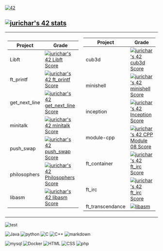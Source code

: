 #

[![42](https://badgen.net/badge/Born2Code/jurichar/orange?cache=86400&icon=https://meta.intra.42.fr/assets/42_logo-7dfc9110a5319a308863b96bda33cea995046d1731cebb735e41b16255106c12.svg)](https://profile.intra.42.fr/users/jurichar)

[![jurichar's 42 stats](https://badge42.vercel.app/api/v2/cl59aitlt004009lbtt6nrcuq/stats?cursusId=21&coalitionId=47)](https://github.com/JaeSeoKim/badge42)
---

<table>
<tr><td>

| Project       | Grade                                                                                                                                           |
| ------------- | ----------------------------------------------------------------------------------------------------------------------------------------------- |
| Libft         | [![jurichar's 42 Libft Score](https://badge42.vercel.app/api/v2/cl59aitlt004009lbtt6nrcuq/project/2037919)](https://github.com/JaeSeoKim/badge42)                              |
| ft_printf     | [![jurichar's 42 ft_printf Score](https://badge42.vercel.app/api/v2/cl59aitlt004009lbtt6nrcuq/project/2038224)](https://github.com/JaeSeoKim/badge42)          |
| get_next_line | [![jurichar's 42 get_next_line Score](https://badge42.vercel.app/api/v2/cl59aitlt004009lbtt6nrcuq/project/2038223)](https://github.com/JaeSeoKim/badge42)        |
| minitalk      | [![jurichar's 42 minitalk Score](https://badge42.vercel.app/api/v2/cl59aitlt004009lbtt6nrcuq/project/2198132)](https://github.com/JaeSeoKim/badge42)                      |
| push_swap     | [![jurichar's 42 push_swap Score](https://badge42.vercel.app/api/v2/cl59aitlt004009lbtt6nrcuq/project/2117602)](https://github.com/JaeSeoKim/badge42)                   |
| philosophers  | [![jurichar's 42 Philosophers Score](https://badge42.vercel.app/api/v2/cl59aitlt004009lbtt6nrcuq/project/2315387)](https://github.com/JaeSeoKim/badge42) |
| libasm        | [![jurichar's 42 libasm Score](https://badge42.vercel.app/api/v2/cl59aitlt004009lbtt6nrcuq/project/2106800)](https://github.com/JaeSeoKim/badge42)                                     |

</td><td>

| Project          | Grade                                                                                                                                      |
| ---------------- | ------------------------------------------------------------------------------------------------------------------------------------------ |
| cub3d            | [![jurichar's 42 cub3d Score](https://badge42.vercel.app/api/v2/cl59aitlt004009lbtt6nrcuq/project/2071445)](https://github.com/JaeSeoKim/badge42)                    |
| minishell        | [![jurichar's 42 minishell Score](https://badge42.vercel.app/api/v2/cl59aitlt004009lbtt6nrcuq/project/2124908)](https://github.com/JaeSeoKim/badge42)                      |
| inception        | [![jurichar's 42 Inception Score](https://badge42.vercel.app/api/v2/cl59aitlt004009lbtt6nrcuq/project/2172856)](https://github.com/JaeSeoKim/badge42)                       |
| module-cpp       | [![jurichar's 42 CPP Module 08 Score](https://badge42.vercel.app/api/v2/cl59aitlt004009lbtt6nrcuq/project/2454748)](https://github.com/JaeSeoKim/badge42) |
| ft_container     | [![jurichar's 42 ft_irc Score](https://badge42.vercel.app/api/v2/cl59aitlt004009lbtt6nrcuq/project/2516896)](https://github.com/JaeSeoKim/badge42)                  |
| ft_irc           | [![jurichar's 42 ft_irc Score](https://badge42.vercel.app/api/v2/cl59aitlt004009lbtt6nrcuq/project/2516896)](https://github.com/JaeSeoKim/badge42)                              |
| ft_transcendance | [![libasm](https://badge42.herokuapp.com/api/project/jurichar/ft_transcendance)](https://github.com/JaeSeoKim/badge42)                     |

  </td></tr> </table>

![test](https://img.shields.io/github/followers/jurichar?style=for-the-badge&logo=appveyor)

![Java](https://img.shields.io/badge/Java-ED8B00?style=for-the-badge&logo=java&logoColor=white)
![python](https://img.shields.io/badge/Python-14354C?style=for-the-badge&logo=python&logoColor=white)
![C](https://img.shields.io/badge/C-00599C?style=for-the-badge&logo=c&logoColor=white)
![C++](https://img.shields.io/badge/C%2B%2B-00599C?style=for-the-badge&logo=c%2B%2B&logoColor=white)
![markdown](https://img.shields.io/badge/Markdown-000000?style=for-the-badge&logo=markdown&logoColor=white)

![mysql](https://img.shields.io/badge/MySQL-00000F?style=for-the-badge&logo=mysql&logoColor=white)
![Docker](https://img.shields.io/badge/Docker-2CA5E0?style=for-the-badge&logo=docker&logoColor=white)
![HTML](https://img.shields.io/badge/HTML-239120?style=for-the-badge&logo=html5&logoColor=white)
![CSS](https://img.shields.io/badge/CSS-239120?&style=for-the-badge&logo=css3&logoColor=white)
![php](https://img.shields.io/badge/PHP-777BB4?style=for-the-badge&logo=php&logoColor=white)
